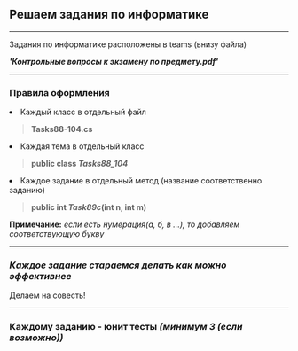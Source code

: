 Решаем задания по информатике
------------------------------
***
Задания по информатике расположены в teams (внизу файла) 

***'Контрольные вопросы к экзамену по предмету.pdf'***
***
### Правила оформления

<li>Каждый класс в отдельный файл

>**Tasks88-104.cs**

<li>Каждая тема в отдельный класс

>**public class _Tasks88_104_**

<li>Каждое задание в отдельный метод (название соответственно заданию)

>**public int _Task89c_(int n, int m)**

**Примечание:**
_если есть нумерация(а, б, в ...), то добавляем соответствующую букву_

***
### _Каждое задание стараемся делать как можно эффективнее_

Делаем на совесть!

***
### Каждому заданию - юнит тесты _(минимум 3 (если возможно))_
